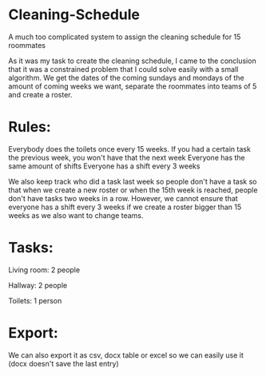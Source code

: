 # Cleaning-Schedule
A much too complicated system to assign the cleaning schedule for 15 roommates

As it was my task to create the cleaning schedule, I came to the conclusion that it was a constrained problem that I could solve easily with a small algorithm. We get the dates of the coming sundays and mondays of the amount of coming weeks we want, separate the roommates into teams of 5 and create a roster.

# Rules:

Everybody does the toilets once every 15 weeks.
If you had a certain task the previous week, you won't have that the next week
Everyone has the same amount of shifts
Everyone has a shift every 3 weeks


We also keep track who did a task last week so people don't have a task so that when we create a new roster or when the 15th week is reached, people don't have tasks two weeks in a row.
However, we cannot ensure that everyone has a shift every 3 weeks if we create a roster bigger than 15 weeks as we also want to change teams.

# Tasks:

Living room: 2 people

Hallway: 2 people

Toilets: 1 person

# Export:

We can also export it as csv, docx table or excel so we can easily use it (docx doesn't save the last entry)
